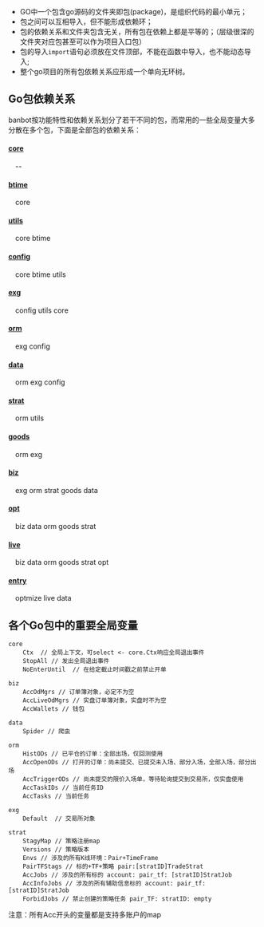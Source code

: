 * GO中一个包含go源码的文件夹即包(package)，是组织代码的最小单元；
* 包之间可以互相导入，但不能形成依赖环；
* 包的依赖关系和文件夹包含无关，所有包在依赖上都是平等的；（层级很深的文件夹对应包甚至可以作为项目入口包）
* 包的导入`import`语句必须放在文件顶部，不能在函数中导入，也不能动态导入;
* 整个go项目的所有包依赖关系应形成一个单向无环树。

## Go包依赖关系
banbot按功能特性和依赖关系划分了若干不同的包，而常用的一些全局变量大多分散在多个包，下面是全部包的依赖关系：
#### [core](core.md)
&emsp;--
#### [btime](btime.md)
&emsp;core
#### [utils](utils.md)
&emsp;core btime
#### [config](config.md)
&emsp;core btime utils
#### [exg](exg.md)
&emsp;config utils core
#### [orm](orm.md)
&emsp;exg config  
#### [data](data.md)
&emsp;orm exg config 
#### [strat](strat.md)
&emsp;orm utils
#### [goods](goods.md)
&emsp;orm exg 
#### [biz](biz.md)
&emsp;exg orm strat goods data
#### [opt](opt.md)
&emsp;biz data orm goods strat
#### [live](live.md)
&emsp;biz data orm goods strat opt
#### [entry](entry.md)
&emsp;optmize live data 


## 各个Go包中的重要全局变量
```text
core
    Ctx  // 全局上下文，可select <- core.Ctx响应全局退出事件
    StopAll // 发出全局退出事件
    NoEnterUntil  // 在给定截止时间戳之前禁止开单
    
biz
    AccOdMgrs // 订单簿对象，必定不为空
    AccLiveOdMgrs // 实盘订单簿对象，实盘时不为空
    AccWallets // 钱包
    
data
    Spider // 爬虫

orm
    HistODs // 已平仓的订单：全部出场，仅回测使用
    AccOpenODs // 打开的订单：尚未提交、已提交未入场、部分入场，全部入场，部分出场
    AccTriggerODs // 尚未提交的限价入场单，等待轮询提交到交易所，仅实盘使用
    AccTaskIDs // 当前任务ID
    AccTasks // 当前任务

exg
    Default  // 交易所对象

strat
    StagyMap // 策略注册map
    Versions // 策略版本
    Envs // 涉及的所有K线环境：Pair+TimeFrame
    PairTFStags // 标的+TF+策略 pair:[stratID]TradeStrat
    AccJobs // 涉及的所有标的 account: pair_tf: [stratID]StratJob
    AccInfoJobs // 涉及的所有辅助信息标的 account: pair_tf: [stratID]StratJob
    ForbidJobs // 禁止创建的策略任务 pair_TF: stratID: empty
```
注意：所有Acc开头的变量都是支持多账户的map
